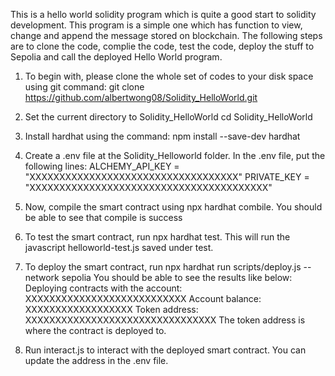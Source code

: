 This is a hello world solidity program which is quite a good start to solidity development. This program is a simple one which has function to view, change and append the message stored on blockchain.
The following steps are to clone the code, complie the code, test the code, deploy the stuff to Sepolia and call the deployed Hello World program.

1. To begin with, please clone the whole set of codes to your disk space using git command:
git clone https://github.com/albertwong08/Solidity_HelloWorld.git

2. Set the current directory to Solidity_HelloWorld
cd Solidity_HelloWorld

3. Install hardhat using the command:
npm install --save-dev hardhat

4. Create a .env file at the Solidity_Helloworld folder. In the .env file, put the following lines:
   ALCHEMY_API_KEY = "XXXXXXXXXXXXXXXXXXXXXXXXXXXXXXXXXXX"
   PRIVATE_KEY = "XXXXXXXXXXXXXXXXXXXXXXXXXXXXXXXXXXXXXXXX"

5. Now, compile the smart contract using npx hardhat combile.
   You should be able to see that compile is success
6. To test the smart contract, run npx hardhat test. This will run the javascript helloworld-test.js saved under test.
  
7. To deploy the smart contract, run npx hardhat run scripts/deploy.js --network sepolia
   You should be able to see the results like below:
   Deploying contracts with the account: XXXXXXXXXXXXXXXXXXXXXXXXXXX
   Account balance: XXXXXXXXXXXXXXXXXX
   Token address: XXXXXXXXXXXXXXXXXXXXXXXXXXXXXXXX
   The token address is where the contract is deployed to.
8. Run interact.js to interact with the deployed smart contract. You can update the address in the .env file.
